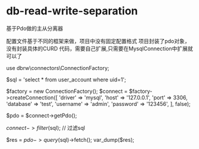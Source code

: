 # db-read-write-separation

基于Pdo做的主从分离器

配置文件基于不同的框架来做，项目中没有固定配置格式
项目封装了pdo对象，没有封装具体的CURD 代码，需要自己扩展,只需要在MysqlConnection中扩展就可以了

use dbrw\connectors\ConnectionFactory;

$sql = 'select * from user_account where uid=1';

$factory = new ConnectionFactory();
$connect = $factory->createConnection([
    'driver' => 'mysql',
    'host' => '127.0.0.1',
    'port' => 3306,
    'database' => 'test',
    'username' => 'admin',
    'password' => '123456',
], false);

$pdo = $connect->getPdo();

$connect->filter($sql);  // 过滤sql  

$res = $pdo->query($sql)->fetch();
var_dump($res);


